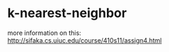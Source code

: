 k-nearest-neighbor
==================

more information on this: http://sifaka.cs.uiuc.edu/course/410s11/assign4.html
